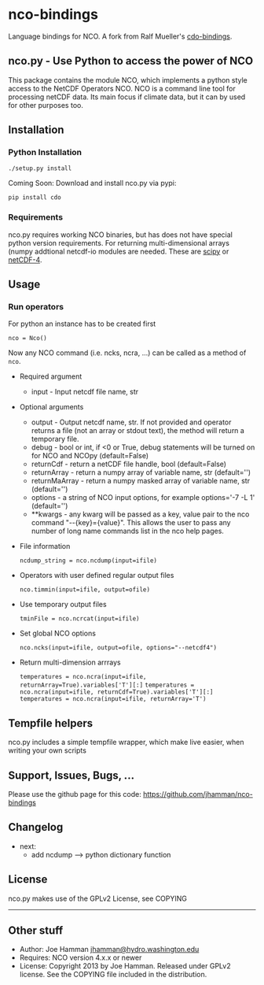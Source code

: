 nco-bindings
============

Language bindings for NCO.  A fork from Ralf Mueller's [cdo-bindings](https://github.com/Try2Code/cdo-bindings).

## nco.py - Use Python to access the power of NCO

This package contains the module NCO, which implements a python style access to
the NetCDF Operators NCO. NCO is a command line tool for processing
netCDF data. Its main focus if climate data, but it can by used for other
purposes too.

## Installation

### Python Installation

   `./setup.py install`

Coming Soon: Download and install nco.py via pypi:

  `pip install cdo`

### Requirements

nco.py requires working NCO binaries, but has does not have special python version requirements. For returning multi-dimensional arrays (numpy addtional netcdf-io modules are needed. These are [scipy](http://docs.scipy.org/doc/scipy/reference/generated/scipy.io.netcdf.netcdf_file.html) or [netCDF-4](https://code.google.com/p/netcdf4-python/).

## Usage

### Run operators

For python an instance has to be created first

   `nco = Nco()`

Now any NCO command (i.e. ncks, ncra, ...) can be called as a method of `nco`. 

* Required argument 
   - input - Input netcdf file name, str

* Optional arguments
   - output - Output netcdf name, str.  If not provided and operator returns a file (not an array or stdout text), the method will return a temporary file.  
   - debug - bool or int, if <0 or True, debug statements will be turned on for NCO and NCOpy (default=False)
   - returnCdf - return a netCDF file handle, bool (default=False)
   - returnArray - return a numpy array of variable name, str (default='')
   - returnMaArray - return a numpy masked array of variable name, str (default='')
   - options - a string of NCO input options, for example options='-7 -L 1' (default='')
   - **kwargs - any kwarg will be passed as a key, value pair to the nco command "--{key}={value}".  This allows the user to pass any number of long name commands list in the nco help pages.  

* File information

    `ncdump_string = nco.ncdump(input=ifile)`

* Operators with user defined regular output files

    `nco.timmin(input=ifile, output=ofile)`

* Use temporary output files

    `tminFile = nco.ncrcat(input=ifile)`

* Set global NCO options

   `nco.ncks(input=ifile, output=ofile, options="--netcdf4")`

* Return multi-dimension arrrays

   `temperatures = nco.ncra(input=ifile, returnArray=True).variables['T'][:]`
   `temperatures = nco.ncra(input=ifile, returnCdf=True).variables['T'][:]`
   `temperatures = nco.ncra(input=ifile, returnArray='T')`

## Tempfile helpers

nco.py includes a simple tempfile wrapper, which make live easier, when writing your own scripts

## Support, Issues, Bugs, ...

Please use the github page for this code: https://github.com/jhamman/nco-bindings

## Changelog
* next:
   - add ncdump --> python dictionary function

## License

nco.py makes use of the GPLv2 License, see COPYING

---

## Other stuff

* Author: Joe Hamman <jhamman@hydro.washington.edu>
* Requires: NCO version 4.x.x or newer
* License:  Copyright 2013 by Joe Hamman.  Released under GPLv2 license.  See the COPYING file included in the distribution.
